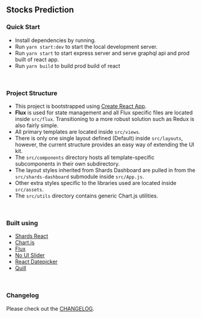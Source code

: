 ## Stocks Prediction

### Quick Start

-   Install dependencies by running.
-   Run `yarn start:dev` to start the local development server.
-   Run `yarn start` to start express server and serve graphql api and prod built of react app.
-   Run `yarn build` to build prod build of react

<br />

### Project Structure

-   This project is bootstrapped using [Create React App](https://github.com/facebook/create-react-app).
-   **Flux** is used for state management and all Flux specific files are located inside `src/flux`. Transitioning to a more robust solution such as Redux is also fairly simple.
-   All primary templates are located inside `src/views`.
-   There is only one single layout defined (Default) inside `src/layouts`, however, the current structure provides an easy way of extending the UI kit.
-   The `src/components` directory hosts all template-specific subcomponents in their own subdirectory.
-   The layout styles inherited from Shards Dashboard are pulled in from the `src/shards-dashboard` submodule inside `src/App.js`.
-   Other extra styles specific to the libraries used are located inside `src/assets`.
-   The `src/utils` directory contains generic Chart.js utilities.

<br />

### Built using

-   [Shards React](https://github.com/designrevision/shards-react)
-   [Chart.js](https://www.chartjs.org/)
-   [Flux](https://facebook.github.io/flux/)
-   [No UI Slider](https://refreshless.com/nouislider/)
-   [React Datepicker](https://www.npmjs.com/package/react-datepicker)
-   [Quill](https://quilljs.com/)

<br />

### Changelog

Please check out the [CHANGELOG](CHANGELOG.md).

